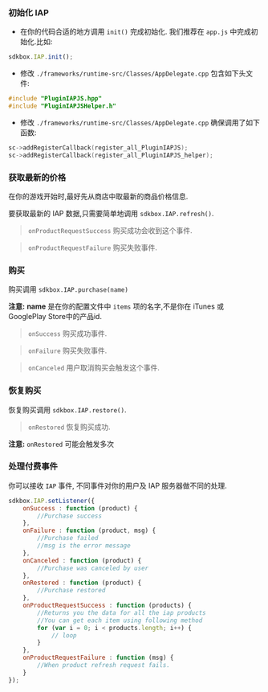 ### 初始化 IAP
* 在你的代码合适的地方调用 `init()` 完成初始化. 我们推荐在 `app.js` 中完成初始化.比如:
```javascript
sdkbox.IAP.init();
```

* 修改 `./frameworks/runtime-src/Classes/AppDelegate.cpp` 包含如下头文件:
```cpp
#include "PluginIAPJS.hpp"
#include "PluginIAPJSHelper.h"
```

* 修改 `./frameworks/runtime-src/Classes/AppDelegate.cpp` 确保调用了如下函数:
```cpp
sc->addRegisterCallback(register_all_PluginIAPJS);
sc->addRegisterCallback(register_all_PluginIAPJS_helper);
```

### 获取最新的价格
在你的游戏开始时,最好先从商店中取最新的商品价格信息.

要获取最新的 IAP 数据,只需要简单地调用 `sdkbox.IAP.refresh()`.

> `onProductRequestSuccess` 购买成功会收到这个事件.

> `onProductRequestFailure` 购买失败事件.

### 购买
购买调用 `sdkbox.IAP.purchase(name)`

__注意:__ __name__ 是在你的配置文件中 `items` 项的名字,不是你在 iTunes 或 GooglePlay Store中的产品id.

> `onSuccess` 购买成功事件.

> `onFailure` 购买失败事件.

> `onCanceled` 用户取消购买会触发这个事件.

### 恢复购买
恢复购买调用 `sdkbox.IAP.restore()`.

> `onRestored` 恢复购买成功.

__注意:__ `onRestored` 可能会触发多次

### 处理付费事件
你可以接收 `IAP` 事件, 不同事件对你的用户及 IAP 服务器做不同的处理.
```Javascript
sdkbox.IAP.setListener({
    onSuccess : function (product) {
        //Purchase success
    },
    onFailure : function (product, msg) {
        //Purchase failed
        //msg is the error message
    },
    onCanceled : function (product) {
        //Purchase was canceled by user
    },
    onRestored : function (product) {
        //Purchase restored
    },
    onProductRequestSuccess : function (products) {
        //Returns you the data for all the iap products
        //You can get each item using following method
        for (var i = 0; i < products.length; i++) {
            // loop
        }
    },
    onProductRequestFailure : function (msg) {
        //When product refresh request fails.
    }
});
```
